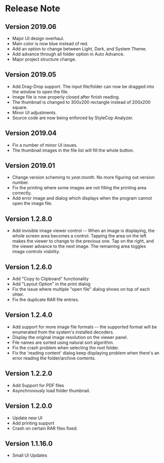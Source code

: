 # Release Note

## Version 2019.06
* Major UI design overhaul.
* Main color is now blue instead of red.
* Add an option to change between Light, Dark, and System Theme.
* Add advance through all folder option in Auto Advance.
* Major project structure change.

## Version 2019.05
* Add Drag-Drop support. The input file/folder can now be dragged into the window to open the file. 
* Image file is now properly closed after finish reading.
* The thumbnail is changed to 300x200 rectangle instead of 200x200 square.
* Minor UI adjustments.
* Source code are now being enforced by StyleCop Analyzer.

## Version 2019.04
* Fix a number of minor UI issues.
* The thumbnail images in the file list will fill the whole button.

## Version 2019.01
* Change version scheming to *year.month*. No more figuring out version number.
* Fix the printing where some images are not filling the printing area correctly.
* Add error image and dialog which displays when the program cannot open the image file.

## Version 1.2.8.0
* Add invisible image viewer control -- When an image is displaying, the whole screen area becomes a control. Tapping the area on the left makes the viewer to change to the previous one. Tap on the right, and the viewer advance to the next image. The remaining area toggles image controls visbility.

## Version 1.2.6.0
* Add "Copy to Clipboard" functionality 
* Add "Layout Option" in the print dialog
* Fix the issue where multiple "open file" dialog shows on top of each ohter.
* Fix the duplicate RAR file entries.

## Version 1.2.4.0

* Add support for more image file formats -- the supported format will be enumerated from the system's installed decoders.
* Display the original image resolution on the viewer panel.
* File names are sorted using natural sort algorithm.
* Fix the crash problem when selecting the root folder.
* Fix the 'reading content' dialog keep displaying problem when there's an error reading the folder/archive contents.

## Version 1.2.2.0

* Add Support for PDF files
* Asynchronously load folder thumbnail.

## Version 1.2.0.0

* Update new UI
* Add printing support
* Crash on certain RAR files fixed.

## Version 1.1.16.0
* Small UI Updates

